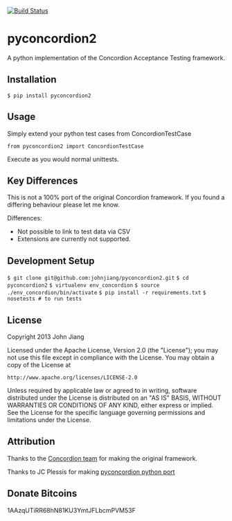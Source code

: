 [![Build Status](https://travis-ci.org/johnjiang/pyconcordion2.png)](https://travis-ci.org/johnjiang/pyconcordion2)

pyconcordion2
=============

A python implementation of the Concordion Acceptance Testing framework.

Installation
------------

`$ pip install pyconcordion2`

Usage
-----

Simply extend your python test cases from ConcordionTestCase

`from pyconcordion2 import ConcordionTestCase`

Execute as you would normal unittests.

Key Differences
---------------

This is not a 100% port of the original Concordion framework. If you found a differing behaviour please let me know.

Differences:

  * Not possible to link to test data via CSV
  * Extensions are currently not supported.


Development Setup
-----------------

`$ git clone git@github.com:johnjiang/pyconcordion2.git`
`$ cd pyconcordion2`
`$ virtualenv env_concordion`
`$ source ./env_concordion/bin/activate`
`$ pip install -r requirements.txt`
`$ nosetests # to run tests`

License
-------

Copyright 2013 John Jiang

Licensed under the Apache License, Version 2.0 (the "License");
you may not use this file except in compliance with the License.
You may obtain a copy of the License at

    http://www.apache.org/licenses/LICENSE-2.0

Unless required by applicable law or agreed to in writing, software
distributed under the License is distributed on an "AS IS" BASIS,
WITHOUT WARRANTIES OR CONDITIONS OF ANY KIND, either express or implied.
See the License for the specific language governing permissions and
limitations under the License.

Attribution
-----------

Thanks to the [Concordion team](http://www.concordion.org/) for making the original framework.

Thanks to JC Plessis for making [pyconcordion python port](https://code.google.com/p/pyconcordion/)

Donate Bitcoins
---------------

1AAzqUTiRR68hN81KU3YmtJFLbcmPVM53F